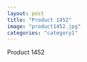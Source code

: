 ```yaml
---
layout: post
title: "Product 1452"
image: "product1452.jpg"
categories: "category1"
---
```

Product 1452
